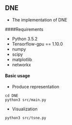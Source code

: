 ## DNE

+ The implementation of DNE

####Requirements

+ Python 3.5.2
+ Tensorflow-gpu == 1.10.0
+ numpy
+ scipy
+ matplotlib
+ networkx

#### Basic usage

+ Produce representation

```
cd DNE
python3 src/main.py
```

+ Visualization

```
python3 src/tsne.py
```

